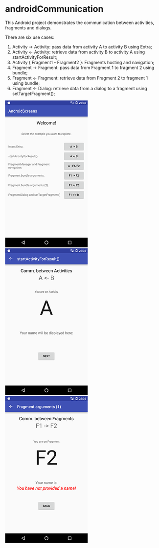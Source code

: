 # androidCommunication
This Android project demonstrates the communication between activities, fragments and dialogs.

There are six use cases:

1. Activity -> Activity: pass data from activity A to activity B using Extra;
2. Activity <- Activity: retrieve data from activity B to activity A using startActivityForResult;
3. Activity { Fragment1 - Fragment2 }: Fragments hosting and navigation;
4. Fragment -> Fragment: pass data from Fragment 1 to fragment 2 using bundle; 
5. Fragment <- Fragment: retrieve data from Fragment 2 to fragment 1 using bundle; 
6. Fragment <- Dialog: retrieve data from a dialog to a fragment using setTargetFragment();

![Alt text](/Screenshot_1505507750.png?raw=true)
![Alt text](/Screenshot_1505507764.png?raw=true)
![Alt text](/Screenshot_1505507784.png?raw=true)


